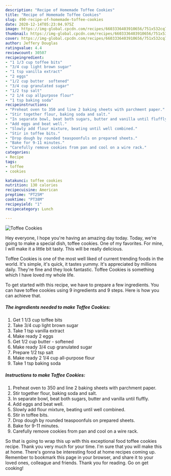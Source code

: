 ```yaml
---
description: "Recipe of Homemade Toffee Cookies"
title: "Recipe of Homemade Toffee Cookies"
slug: 490-recipe-of-homemade-toffee-cookies
date: 2020-12-14T05:23:04.975Z
image: https://img-global.cpcdn.com/recipes/6603336403910656/751x532cq70/toffee-cookies-recipe-main-photo.jpg
thumbnail: https://img-global.cpcdn.com/recipes/6603336403910656/751x532cq70/toffee-cookies-recipe-main-photo.jpg
cover: https://img-global.cpcdn.com/recipes/6603336403910656/751x532cq70/toffee-cookies-recipe-main-photo.jpg
author: Jeffery Douglas
ratingvalue: 4.4
reviewcount: 30507
recipeingredient:
- "1 1/3 cup toffee bits"
- "3/4 cup light brown sugar"
- "1 tsp vanilla extract"
- "2 eggs"
- "1/2 cup butter  softened"
- "3/4 cup granulated sugar"
- "1/2 tsp salt"
- "2 1/4 cup allpurpose flour"
- "1 tsp baking soda"
recipeinstructions:
- "Preheat oven to 350 and line 2 baking sheets with parchment paper."
- "Stir together flour, baking soda and salt."
- "In separate bowl, beat both sugars, butter and vanilla until fluffly."
- "Add eggs and beat well."
- "Slowly add flour mixture, beating until well combined."
- "Stir in toffee bits."
- "Drop dough by rounded teaspoonfuls on prepared sheets."
- "Bake for 9-11 minutes."
- "Carefully remove cookies from pan and cool on a wire rack."
categories:
- Recipe
tags:
- toffee
- cookies

katakunci: toffee cookies 
nutrition: 130 calories
recipecuisine: American
preptime: "PT25M"
cooktime: "PT38M"
recipeyield: "1"
recipecategory: Lunch

---
```



![Toffee Cookies](https://img-global.cpcdn.com/recipes/6603336403910656/751x532cq70/toffee-cookies-recipe-main-photo.jpg)

Hey everyone, I hope you're having an amazing day today. Today, we're going to make a special dish, toffee cookies. One of my favorites. For mine, I will make it a little bit tasty. This will be really delicious.

Toffee Cookies is one of the most well liked of current trending foods in the world. It's simple, it's quick, it tastes yummy. It's appreciated by millions daily. They're fine and they look fantastic. Toffee Cookies is something which I have loved my whole life.




To get started with this recipe, we have to prepare a few ingredients. You can have toffee cookies using 9 ingredients and 9 steps. Here is how you can achieve that.

<!--inarticleads1-->

##### The ingredients needed to make Toffee Cookies:

1. Get 1 1/3 cup toffee bits
1. Take 3/4 cup light brown sugar
1. Take 1 tsp vanilla extract
1. Make ready 2 eggs
1. Get 1/2 cup butter - softened
1. Make ready 3/4 cup granulated sugar
1. Prepare 1/2 tsp salt
1. Make ready 2 1/4 cup all-purpose flour
1. Take 1 tsp baking soda




<!--inarticleads2-->

##### Instructions to make Toffee Cookies:

1. Preheat oven to 350 and line 2 baking sheets with parchment paper.
1. Stir together flour, baking soda and salt.
1. In separate bowl, beat both sugars, butter and vanilla until fluffly.
1. Add eggs and beat well.
1. Slowly add flour mixture, beating until well combined.
1. Stir in toffee bits.
1. Drop dough by rounded teaspoonfuls on prepared sheets.
1. Bake for 9-11 minutes.
1. Carefully remove cookies from pan and cool on a wire rack.




So that is going to wrap this up with this exceptional food toffee cookies recipe. Thank you very much for your time. I'm sure that you will make this at home. There's gonna be interesting food at home recipes coming up. Remember to bookmark this page in your browser, and share it to your loved ones, colleague and friends. Thank you for reading. Go on get cooking!
